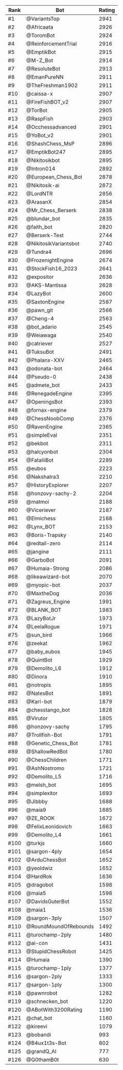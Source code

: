 Rank|Bot|Rating
---|---|---
#1|@VariantsTop|2941
#2|@Africaata|2926
#3|@ToromBot|2924
#4|@ReinforcementTrial|2916
#5|@EmptikBot|2915
#6|@M-Z_Bot|2914
#7|@ResoluteBot|2913
#8|@EmanPureNN|2911
#9|@TheFreshman1902|2911
#10|@caissa-x|2907
#11|@FireFishBOT_v2|2907
#12|@TorBot|2905
#13|@RaspFish|2903
#14|@Occhessadvanced|2901
#15|@YoBot_v2|2901
#16|@ShashChess_MsP|2896
#17|@EmptikBot247|2895
#18|@Nikitosikbot|2895
#19|@Intron014|2892
#20|@European_Chess_Bot|2878
#21|@Nikitosik-ai|2872
#22|@LordNTR|2856
#23|@ArasanX|2854
#24|@Mr_Chess_Berserk|2838
#25|@blundar_bot|2835
#26|@faith_bot|2820
#27|@Berserk-Test|2744
#28|@NikitosikVariantsbot|2740
#29|@Tundra4|2696
#30|@FrozenightEngine|2674
#31|@StockFish16_2023|2641
#32|@expositor|2636
#33|@AKS-Mantissa|2628
#34|@LazyBot|2600
#35|@SaxtonEngine|2587
#36|@pawn_git|2566
#37|@Cheng-4|2563
#38|@bot_adario|2545
#39|@Weiawaga|2540
#40|@catriever|2527
#41|@TuksuBot|2491
#42|@Phalanx-XXV|2465
#43|@odonata-bot|2464
#44|@Pseudo-0|2438
#45|@admete_bot|2433
#46|@RenegadeEngine|2395
#47|@OpeningsBot|2393
#48|@fornax-engine|2379
#49|@ChessNoobComp|2376
#50|@RavenEngine|2365
#51|@simpleEval|2351
#52|@bekbot|2311
#53|@halcyonbot|2304
#54|@FataliiBot|2289
#55|@eubos|2223
#56|@Nakshatra3|2210
#57|@HistoryExplorer|2207
#58|@honzovy-sachy-2|2204
#59|@matmoi|2188
#60|@Viceriever|2187
#61|@Elmichess|2168
#62|@Lynx_BOT|2153
#63|@Boris-Trapsky|2140
#64|@redtail-zero|2114
#65|@jangine|2111
#66|@GarboBot|2091
#67|@Humaia-Strong|2086
#68|@likeawizard-bot|2070
#69|@myopic-bot|2037
#70|@MaxtheDog|2036
#71|@Zagreus_Engine|1991
#72|@BLANK_BOT|1983
#73|@LazyBotJr|1973
#74|@LeelaRogue|1971
#75|@sun_bird|1966
#76|@zeekat|1962
#77|@baby_eubos|1945
#78|@QuintBot|1929
#79|@Demolito_L6|1912
#80|@Dinora|1910
#81|@notropis|1895
#82|@NatesBot|1891
#83|@Karl-bot|1879
#84|@chesstango_bot|1828
#85|@Virutor|1805
#86|@honzovy-sachy|1795
#87|@Trollfish-Bot|1791
#88|@Genetic_Chess_Bot|1781
#89|@ShallowRedBot|1780
#90|@ChessChildren|1771
#91|@AshNostromo|1721
#92|@Demolito_L5|1716
#93|@melsh_bot|1695
#94|@simplexitor|1693
#95|@Jibbby|1688
#96|@maia9|1685
#97|@ZE_ROOK|1672
#98|@FelixLeonidovich|1663
#99|@Demolito_L4|1661
#100|@turkjs|1660
#101|@sargon-4ply|1654
#102|@ArduChessBot|1652
#103|@yeoldwiz|1652
#104|@HardRok|1636
#105|@dragobot|1598
#106|@maia5|1598
#107|@DavidsGuterBot|1552
#108|@maia1|1536
#109|@sargon-3ply|1507
#110|@RoundMoundOfRebounds|1492
#111|@turochamp-2ply|1480
#112|@ai-con|1431
#113|@StupidChessRobot|1425
#114|@Humaia|1390
#115|@turochamp-1ply|1377
#116|@sargon-2ply|1333
#117|@sargon-1ply|1300
#118|@pawnrobot|1282
#119|@schnecken_bot|1220
#120|@ABotWith3200Rating|1190
#121|@chat_bot|1160
#122|@kireevi|1079
#123|@bobandi|993
#124|@B4ux1t3s-Bot|802
#125|@grandQ_AI|777
#126|@G0thamB0t|630
